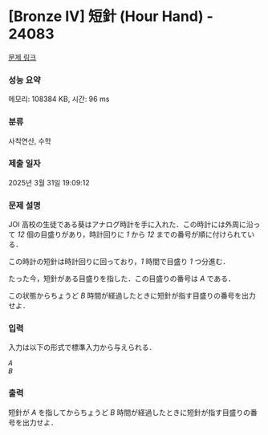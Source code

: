 # [Bronze IV] 短針 (Hour Hand) - 24083 

[문제 링크](https://www.acmicpc.net/problem/24083) 

### 성능 요약

메모리: 108384 KB, 시간: 96 ms

### 분류

사칙연산, 수학

### 제출 일자

2025년 3월 31일 19:09:12

### 문제 설명

<p>JOI 高校の生徒である葵はアナログ時計を手に入れた．この時計には外周に沿って <var>12</var> 個の目盛りがあり，時計回りに <var>1</var> から <var>12</var> までの番号が順に付けられている．</p>

<p>この時計の短針は時計回りに回っており，<var>1</var> 時間で目盛り <var>1</var> つ分進む．</p>

<p>たった今，短針がある目盛りを指した．この目盛りの番号は <var>A</var> である．</p>

<p>この状態からちょうど <var>B</var> 時間が経過したときに短針が指す目盛りの番号を出力せよ．</p>

### 입력 

 <p>入力は以下の形式で標準入力から与えられる．</p>

<pre><var>A</var>
<var>B</var></pre>

### 출력 

 <p>短針が <var>A</var> を指してからちょうど <var>B</var> 時間が経過したときに短針が指す目盛りの番号を出力せよ．</p>

